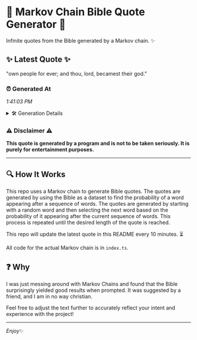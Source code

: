 # 📖 Markov Chain Bible Quote Generator 📖

Infinite quotes from the Bible generated by a Markov chain. ✨

## ✨ Latest Quote ✨
"own people for ever; and thou, lord, becamest their god."

### ⏰ Generated At
*1:41:03 PM*

<details>
    <summary>🛠️ Generation Details</summary>
    <p>
        <strong>🌱 Seed:</strong> own<br>
        <strong>🔄 Iterations:</strong> 9<br>
        <strong>📜 Context History:</strong><br>[ own ]: people<br>[ own, people ]: for<br>[ own, people, for ]: ever;<br>[ own, people, for, ever; ]: and<br>[ own, people, for, ever;, and ]: thou,<br>[ own, people, for, ever;, and, thou, ]: lord,<br>[ people, for, ever;, and, thou,, lord, ]: becamest<br>[ for, ever;, and, thou,, lord,, becamest ]: their<br>[ ever;, and, thou,, lord,, becamest, their ]: god.<br>
    </p>
</details>

### ⚠️ Disclaimer ⚠️
**This quote is generated by a program and is not to be taken seriously. It is purely for entertainment purposes.**

---

## 🔍 How It Works

This repo uses a Markov chain to generate Bible quotes. The quotes are generated by using the Bible as a dataset to find the probability of a word appearing after a sequence of words. The quotes are generated by starting with a random word and then selecting the next word based on the probability of it appearing after the current sequence of words. This process is repeated until the desired length of the quote is reached.

This repo will update the latest quote in this README every 10 minutes. ⏳

All code for the actual Markov chain is in `index.ts`.

## ❓ Why

I was just messing around with Markov Chains and found that the Bible surprisingly yielded good results when prompted. 
It was suggested by a friend, and I am in no way christian.

Feel free to adjust the text further to accurately reflect your intent and experience with the project!

---

*Enjoy*✨
